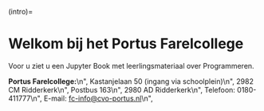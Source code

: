 (intro)=
# Welkom bij het Portus Farelcollege

Voor u ziet u een Jupyter Book met leerlingsmateriaal over Programmeren.

**Portus Farelcollege:**\n",
Kastanjelaan 50 (ingang via schoolplein)\n",
2982 CM Ridderkerk\n",
Postbus 163\n",
2980 AD Ridderkerk\n",
Telefoon: 0180-411777\n",
E-mail: fc-info@cvo-portus.nl\n",


